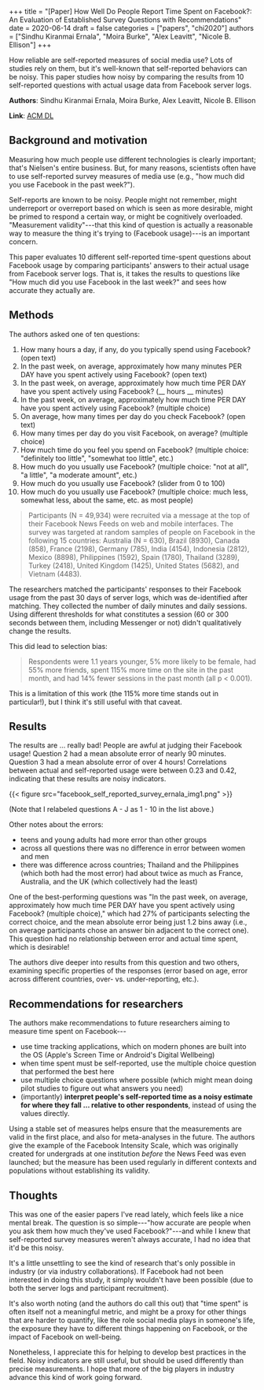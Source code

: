 +++
title = "[Paper] How Well Do People Report Time Spent on Facebook?: An Evaluation of Established Survey Questions with Recommendations"
date = 2020-06-14
draft = false
categories = ["papers", "chi2020"]
authors = ["Sindhu Kiranmai Ernala", "Moira Burke", "Alex Leavitt", "Nicole B. Ellison"]
+++

How reliable are self-reported measures of social media use? Lots of studies rely on them, but it's well-known that self-reported behaviors can be noisy. This paper studies how noisy by comparing the results from 10 self-reported questions with actual usage data from Facebook server logs.


<!--more-->

**Authors**: Sindhu Kiranmai Ernala, Moira Burke, Alex Leavitt, Nicole B. Ellison

**Link**: [ACM DL](https://dl.acm.org/doi/abs/10.1145/3313831.3376435)

## Background and motivation
Measuring how much people use different technologies is clearly important; that's Nielsen's entire business. But, for many reasons, scientists often have to use self-reported survey measures of media use (e.g., "how much did you use Facebook in the past week?").

Self-reports are known to be noisy. People might not remember, might underreport or overreport based on which is seen as more desirable, might be primed to respond a certain way, or might be cognitively overloaded. "Measurement validity"---that this kind of question is actually a reasonable way to measure the thing it's trying to (Facebook usage)---is an important concern.

This paper evaluates 10 different self-reported time-spent questions about Facebook usage by comparing participants' answers to their actual usage from Facebook server logs. That is, it takes the results to questions like "How much did you use Facebook in the last week?" and sees how accurate they actually are.


## Methods
The authors asked one of ten questions:
 1. How many hours a day, if any, do you typically spend using Facebook? (open text)
 2. In the past week, on average, approximately how many minutes PER DAY have you spent actively using Facebook? (open text)
 3. In the past week, on average, approximately how much time PER DAY have you spent actively using Facebook? (__ hours __ minutes)
 4. In the past week, on average, approximately how much time PER DAY have you spent actively using Facebook? (multiple choice)
 5. On average, how many times per day do you check Facebook? (open text)
 6. How many times per day do you visit Facebook, on average? (multiple choice)
 7. How much time do you feel you spend on Facebook? (multiple choice: "definitely too little", "somewhat too little", etc.)
 8. How much do you usually use Facebook? (multiple choice: "not at all", "a little", "a moderate amount", etc.)
 9. How much do you usually use Facebook? (slider from 0 to 100)
 10. How much do you usually use Facebook? (multiple choice: much less, somewhat less, about the same, etc. as most people)

> Participants (N = 49,934) were recruited via a message at the top of their Facebook News Feeds on web and mobile interfaces. The survey was targeted at random samples of people on Facebook in the following 15 countries: Australia (N = 630), Brazil (8930), Canada (858), France (2198), Germany (785), India (4154), Indonesia (2812), Mexico (8898), Philippines (1592), Spain (1780), Thailand (3289), Turkey (2418), United Kingdom (1425), United States (5682), and Vietnam (4483).

The researchers matched the participants' responses to their Facebook usage from the past 30 days of server logs, which was de-identified after matching. They collected the number of daily minutes and daily sessions. Using different thresholds for what constitutes a session (60 or 300 seconds between them, including Messenger or not) didn't qualitatively change the results.

This did lead to selection bias:

> Respondents were 1.1 years younger, 5% more likely to be female, had 55% more friends, spent 115% more time on the site in the past month, and had 14% fewer sessions in the past month (all p < 0.001).

This is a limitation of this work (the 115% more time stands out in particular!), but I think it's still useful with that caveat.


## Results
The results are ... really bad! People are awful at judging their Facebook usage! Question 2 had a mean absolute error of nearly 90 minutes. Question 3 had a mean absolute error of over 4 hours! Correlations between actual and self-reported usage were between 0.23 and 0.42, indicating that these results are noisy indicators.

{{< figure src="facebook_self_reported_survey_ernala_img1.png" >}} 

(Note that I relabeled questions A - J as 1 - 10 in the list above.) 

Other notes about the errors:
 * teens and young adults had more error than other groups
 * across all questions there was no difference in error between women and men
 * there was difference across countries; Thailand and the Philippines (which both had the most error) had about twice as much as France, Australia, and the UK (which collectively had the least)

One of the best-performing questions was "In the past week, on average, approximately how much time PER DAY have you spent actively using Facebook? (multiple choice)," which had 27% of participants selecting the correct choice, and the mean absolute error being just 1.2 bins away (i.e., on average participants chose an answer bin adjacent to the correct one). This question had no relationship between error and actual time spent, which is desirable!

The authors dive deeper into results from this question and two others, examining specific properties of the responses (error based on age, error across different countries, over- vs. under-reporting, etc.).


## Recommendations for researchers
The authors make recommendations to future researchers aiming to measure time spent on Facebook---

 * use time tracking applications, which on modern phones are built into the OS (Apple's Screen Time or Android's Digital Wellbeing)
 * when time spent must be self-reported, use the multiple choice question that performed the best here
 * use multiple choice questions where possible (which might mean doing pilot studies to figure out what answers you need)
 * (importantly) **interpret people's self-reported time as a noisy estimate for where they fall ... relative to other respondents**, instead of using the values directly.

Using a stable set of measures helps ensure that the measurements are valid in the first place, and also for meta-analyses in the future. The authors give the example of the Facebook Intensity Scale, which was originally created for undergrads at one institution *before* the News Feed was even launched; but the measure has been used regularly in different contexts and populations without establishing its validity.


## Thoughts
This was one of the easier papers I've read lately, which feels like a nice mental break. The question is so simple---"how accurate are people when you ask them how much they've used Facebook?"---and while I knew that self-reported survey measures weren't always accurate, I had no idea that it'd be this noisy.

It's a little unsettling to see the kind of research that's only possible in industry (or via industry collaborations). If Facebook had not been interested in doing this study, it simply wouldn't have been possible (due to both the server logs and participant recruitment). 

It's also worth noting (and the authors do call this out) that "time spent" is often itself not a meaningful metric, and might be a proxy for other things that are harder to quantify, like the role social media plays in someone's life, the exposure they have to different things happening on Facebook, or the impact of Facebook on well-being.

Nonetheless, I appreciate this for helping to develop best practices in the field. Noisy indicators are still useful, but should be used differently than precise measurements. I hope that more of the big players in industry advance this kind of work going forward.

